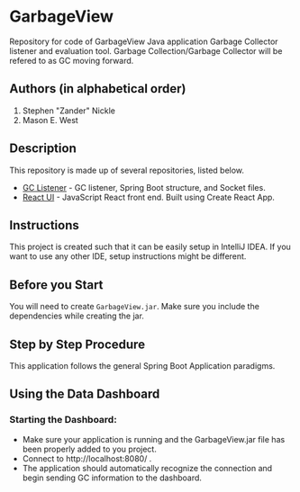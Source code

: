 # GarbageView

Repository for code of GarbageView Java application Garbage Collector listener and evaluation tool. Garbage Collection/Garbage Collector will be refered to as GC moving forward.

## Authors (in alphabetical order)

1. Stephen "Zander" Nickle
2. Mason E. West

## Description

This repository is made up of several repositories, listed below.

 * [GC Listener](src/main/java/com/garbageview) - GC listener, Spring Boot structure, and Socket files.
 * [React UI](src/main/app/garbageviewfrontend/src) - JavaScript React front end. Built using Create React App.

## Instructions

This project is created such that it can be easily setup in IntelliJ IDEA. If you want to use any other IDE, setup instructions might be different.

## Before you Start

You will need to create `GarbageView.jar`.
Make sure you include the dependencies while creating the jar.

## Step by Step Procedure

<!-- 1. After creation of the `GarbageView.jar` (with all the dependencies), copy the jar to `libraries/` folder in this project's repo.
2. Change the name of this dependency in `build.gradle` to match the name of jar which you created.
3. Run the gradle clean, build.
4. The project should build and compile fine.
5. Run the [DroneApplication.java](src/main/java/org/gids/robot/DroneApplication.java).
6. It should spin up a Spring Boot Application with an override UI accessible at localhost:8080/ui/index.html .
7. Now you have an application which follows speech commands as well as has an override control center in case you need to take immediate control.
8. You can find all the commands supported in [command.gram](src/main/resources/org.gids.robot/grammars/command.gram). Please see the [JSpeech Grammar Format](https://www.w3.org/TR/jsgf/) for more information on how to add your own commands. -->

This application follows the general Spring Boot Application paradigms.

## Using the Data Dashboard
### Starting the Dashboard:
- Make sure your application is running and the GarbageView.jar file has been properly added to you project.
- Connect to http://localhost:8080/ .
- The application should automatically recognize the connection and begin sending GC information to the dashboard.
